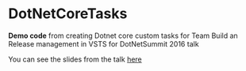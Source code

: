 # DotNetCoreTasks

**Demo code** from creating Dotnet core custom tasks for Team Build an Release management in VSTS for DotNetSummit 2016 talk

You can see the slides from the talk [here](http://es.slideshare.net/lfraile/bs2016-tareas-personalizadasbuildrm)
